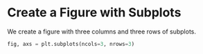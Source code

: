 # Create a Figure with Subplots

We create a figure with three columns and three rows of subplots.

```python
fig, axs = plt.subplots(ncols=3, nrows=3)
```
